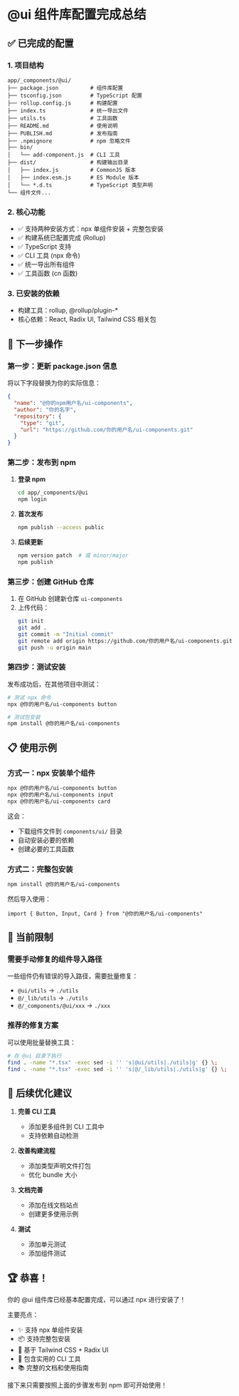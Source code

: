 # @ui 组件库配置完成总结

## ✅ 已完成的配置

### 1. 项目结构
```
app/_components/@ui/
├── package.json          # 组件库配置
├── tsconfig.json         # TypeScript 配置
├── rollup.config.js      # 构建配置
├── index.ts              # 统一导出文件
├── utils.ts              # 工具函数
├── README.md             # 使用说明
├── PUBLISH.md            # 发布指南
├── .npmignore            # npm 忽略文件
├── bin/
│   └── add-component.js  # CLI 工具
├── dist/                 # 构建输出目录
│   ├── index.js          # CommonJS 版本
│   ├── index.esm.js      # ES Module 版本
│   └── *.d.ts            # TypeScript 类型声明
└── 组件文件...
```

### 2. 核心功能
- ✅ 支持两种安装方式：npx 单组件安装 + 完整包安装
- ✅ 构建系统已配置完成 (Rollup)
- ✅ TypeScript 支持
- ✅ CLI 工具 (npx 命令)
- ✅ 统一导出所有组件
- ✅ 工具函数 (cn 函数)

### 3. 已安装的依赖
- 构建工具：rollup, @rollup/plugin-*
- 核心依赖：React, Radix UI, Tailwind CSS 相关包

## 🚀 下一步操作

### 第一步：更新 package.json 信息
将以下字段替换为你的实际信息：

```json
{
  "name": "@你的npm用户名/ui-components",
  "author": "你的名字",
  "repository": {
    "type": "git",
    "url": "https://github.com/你的用户名/ui-components.git"
  }
}
```

### 第二步：发布到 npm

1. **登录 npm**
   ```bash
   cd app/_components/@ui
   npm login
   ```

2. **首次发布**
   ```bash
   npm publish --access public
   ```

3. **后续更新**
   ```bash
   npm version patch  # 或 minor/major
   npm publish
   ```

### 第三步：创建 GitHub 仓库

1. 在 GitHub 创建新仓库 `ui-components`
2. 上传代码：
   ```bash
   git init
   git add .
   git commit -m "Initial commit"
   git remote add origin https://github.com/你的用户名/ui-components.git
   git push -u origin main
   ```

### 第四步：测试安装

发布成功后，在其他项目中测试：

```bash
# 测试 npx 命令
npx @你的用户名/ui-components button

# 测试包安装
npm install @你的用户名/ui-components
```

## 📋 使用示例

### 方式一：npx 安装单个组件
```bash
npx @你的用户名/ui-components button
npx @你的用户名/ui-components input
npx @你的用户名/ui-components card
```

这会：
- 下载组件文件到 `components/ui/` 目录
- 自动安装必要的依赖
- 创建必要的工具函数

### 方式二：完整包安装
```bash
npm install @你的用户名/ui-components
```

然后导入使用：
```tsx
import { Button, Input, Card } from "@你的用户名/ui-components"
```

## 🔧 当前限制

### 需要手动修复的组件导入路径
一些组件仍有错误的导入路径，需要批量修复：
- `@ui/utils` → `./utils`
- `@/_lib/utils` → `./utils`
- `@/_components/@ui/xxx` → `./xxx`

### 推荐的修复方案
可以使用批量替换工具：

```bash
# 在 @ui 目录下执行
find . -name "*.tsx" -exec sed -i '' 's|@ui/utils|./utils|g' {} \;
find . -name "*.tsx" -exec sed -i '' 's|@/_lib/utils|./utils|g' {} \;
```

## 🎯 后续优化建议

1. **完善 CLI 工具**
   - 添加更多组件到 CLI 工具中
   - 支持依赖自动检测

2. **改善构建流程**
   - 添加类型声明文件打包
   - 优化 bundle 大小

3. **文档完善**
   - 添加在线文档站点
   - 创建更多使用示例

4. **测试**
   - 添加单元测试
   - 添加组件测试

## 🏆 恭喜！

你的 @ui 组件库已经基本配置完成，可以通过 npx 进行安装了！

主要亮点：
- ✨ 支持 npx 单组件安装
- 📦 支持完整包安装
- 🎨 基于 Tailwind CSS + Radix UI
- 🔧 包含实用的 CLI 工具
- 📚 完整的文档和使用指南

接下来只需要按照上面的步骤发布到 npm 即可开始使用！ 